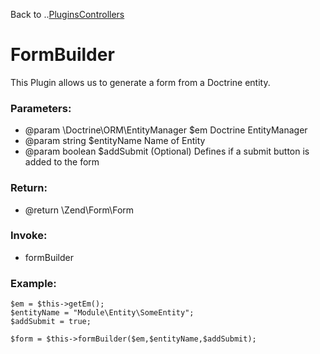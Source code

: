 Back to ..[PluginsControllers](../PluginsController.md)
# FormBuilder 

This Plugin allows us to generate a form from a Doctrine entity.

### Parameters:
* @param \Doctrine\ORM\EntityManager $em  Doctrine EntityManager
* @param string $entityName Name of Entity
* @param boolean $addSubmit (Optional) Defines if a submit button is added to the form

### Return:
* @return \Zend\Form\Form

### Invoke:
* formBuilder

### Example:
```
$em = $this->getEm();
$entityName = "Module\Entity\SomeEntity";
$addSubmit = true;

$form = $this->formBuilder($em,$entityName,$addSubmit);
```